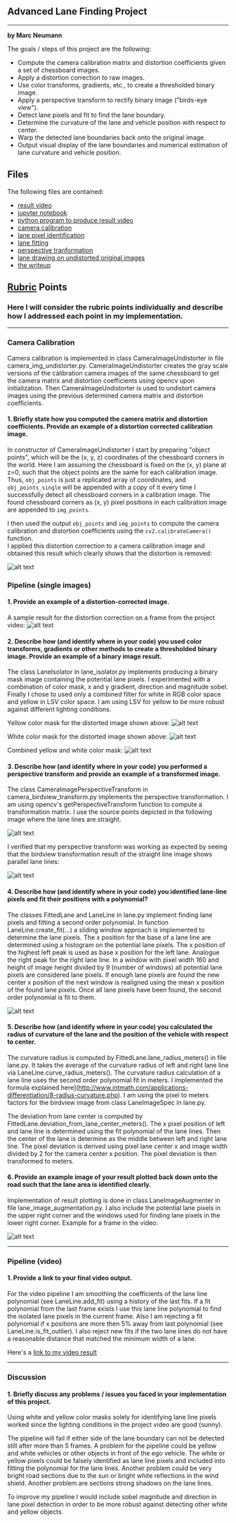 ## Advanced Lane Finding Project

---

**by Marc Neumann**

The goals / steps of this project are the following:

* Compute the camera calibration matrix and distortion coefficients given a set of chessboard images.
* Apply a distortion correction to raw images.
* Use color transforms, gradients, etc., to create a thresholded binary image.
* Apply a perspective transform to rectify binary image ("birds-eye view").
* Detect lane pixels and fit to find the lane boundary.
* Determine the curvature of the lane and vehicle position with respect to center.
* Warp the detected lane boundaries back onto the original image.
* Output visual display of the lane boundaries and numerical estimation of lane curvature and vehicle position.

## Files
The following files are contained:
- [result video](project_video_result.mp4)
- [jupyter notebook](lane_finding.ipynb)
- [python program to produce result video](lane_find.py)
- [camera calibration](camera_img_undistorter.py)
- [lane pixel identification](lane_isolator.py)
- [lane fitting](lane.py)
- [perspective tranformation](camera_birdview_transform.py)
- [lane drawing on undistorted original images](lane_image_augmentation.py)
- [the writeup](README.md)

[//]: # (Image References)
[image-calibration-undistorted]: ./output_images/calibration1-undistorted.jpg "Calibration Undistorted"

[image-transform-source]: ./output_images/straight_lines1_source.jpg
[image-transform-result]: ./output_images/straight_lines1_transformed.jpg
[image-undistorted]: ./output_images/01_undistorted.jpg "Undistorted"
[image-yellow-color-mask]: ./output_images/02_yellow_color_mask.jpg
[image-white-color-mask]: ./output_images/03_white_color_mask.jpg
[image-color-mask]: ./output_images/04_color_mask.jpg
[image-birdview]: ./output_images/05_birdview.jpg
[image-lane-fit]: ./output_images/06_lane_fit.jpg
[image-augmented]: ./output_images/07_augmented_image.jpg
[video-result]: ./project_video_result.mp4 "Video"

## [Rubric](https://review.udacity.com/#!/rubrics/571/view) Points

### Here I will consider the rubric points individually and describe how I addressed each point in my implementation.  

---

### Camera Calibration

Camera calibration is implemented in class CameraImageUndistorter in file camera_img_undistorter.py. 
CameraImageUndistorter creates the gray scale versions of the calibration camera images of the same chessboard 
to get the camera matrix and distortion coefficients using opencv upon initialization. 
Then CameraImageUndistorter is used to undistort camera images using the previous determined camera matrix 
and distortion coefficients.
 
#### 1. Briefly state how you computed the camera matrix and distortion coefficients. Provide an example of a distortion corrected calibration image.

In constructor of CameraImageUndistorter I start by preparing "object points", which will be the (x, y, z) coordinates 
of the chessboard corners in the world. Here I am assuming the chessboard is fixed on the (x, y) plane at z=0, 
such that the object points are the same for each calibration image.  Thus, `obj_points` is just a replicated 
array of coordinates, and `obj_points_single` will be appended with a copy of it every time I successfully detect all 
chessboard corners in a calibration image.  The found chessboard corners as (x, y) pixel positions in each calibration 
image are appended to `img_points`.  

I then used the output `obj_points` and `img_points` to compute the camera calibration 
and distortion coefficients using the `cv2.calibrateCamera()` function.  
I applied this distortion correction to a camera calibration image and obtained this result which clearly shows 
that the distortion is removed: 

![alt text][image-calibration-undistorted]

### Pipeline (single images)

#### 1. Provide an example of a distortion-corrected image.

A sample result for the distortion correction on a frame from the project video: 
![alt text][image-undistorted]

#### 2. Describe how (and identify where in your code) you used color transforms, gradients or other methods to create a thresholded binary image.  Provide an example of a binary image result.

The class LaneIsolator in lane_isolator.py implements producing a binary mask image containing the potential lane pixels.
I experimented with a combination of color mask, x and y gradient, direction and magnitude sobel.
Finally I chose to used only a combined filter for white in RGB color space and yellow in LSV color space.
I am using LSV for yellow to be more robust against different lighting conditions.

Yellow color mask for the distorted image shown above:
![alt text][image-yellow-color-mask]

White color mask for the distorted image shown above:
![alt text][image-white-color-mask]

Combined yellow and white color mask:
![alt text][image-color-mask]

#### 3. Describe how (and identify where in your code) you performed a perspective transform and provide an example of a transformed image.

The class CameraImagePerspectiveTransform in camera_birdview_transform.py implements the perspective transformation.
I am using opencv's getPerspectiveTransform function to compute a transformation matrix. I use the source points 
depicted in the following image where the lane lines are straight.

![alt text][image-transform-source]

I verified that my perspective transform was working as expected by seeing that the birdview transformation result
of the straight line image shows parallel lane lines:

![alt text][image-transform-result]

#### 4. Describe how (and identify where in your code) you identified lane-line pixels and fit their positions with a polynomial?

The classes FittedLane and LaneLine in lane.py implement finding lane pixels and fitting a second order polynomial.
In function LaneLine.create_fit(...) a sliding window approach is implemented to determine the lane pixels.
The x position for the base of a lane line are determined using a histogram on the potential lane pixels.
The x position of the highest left peak is used as base x position for the left lane. 
Analogue the right peak for the right lane line. 
In a window with pixel width 160 and height of image height divided by 9 (number of windows) all potential lane pixels 
are considered lane pixels. If enough lane pixels are found the new center x position of the next window is realigned
using the mean x position of the found lane pixels.
Once all lane pixels have been found, the second order polynomial is fit to them.

![alt text][image-lane-fit]

#### 5. Describe how (and identify where in your code) you calculated the radius of curvature of the lane and the position of the vehicle with respect to center.

The curvature radius is computed by FittedLane.lane_radius_meters() in file lane.py. 
It takes the average of the curvature radius of left and right lane line via LaneLine.curve_radius_meters().
The curvature radius calculation of a lane line uses the second order polynomial fit in meters.
I implemented the formula explained here](http://www.intmath.com/applications-differentiation/8-radius-curvature.php).
I am using the pixel to meters factors for the birdview image from class LaneImageSpec in lane.py.

The deviation from lane center is computed by FittedLane.deviation_from_lane_center_meters().
The x pixel position of left and lane line is determined using the fit polynomial of the lane lines.
Then the center of the lane is determine as the middle between left and right lane line.
The pixel deviation is derived using pixel lane center x and image width divided by 2 for the camera center x position.
The pixel deviation is then transformed to meters.

#### 6. Provide an example image of your result plotted back down onto the road such that the lane area is identified clearly.

Implementation of result plotting is done in class LaneImageAugmenter in file lane_image_augmentation.py.
I also include the potential lane pixels in the upper right corner and the windows used for finding lane pixels 
in the lower right corner.
Example for a frame in the video:

![alt text][image-augmented]

---

### Pipeline (video)

#### 1. Provide a link to your final video output.  

For the video pipeline I am smoothing the coefficients of the lane line polynomial (see LaneLine.add_fit)
using a history of the last fits. If a fit polynomial from the last frame exists I use this lane line polynomial
to find the isolated lane pixels in the current frame.
Also I am rejecting a fit polynomial if x positions are more then 5% away from last polynomial 
(see LaneLine.is_fit_outlier). I also reject new fits if the two lane lines do not have a reasonable distance
that matched the minimum width of a lane.

Here's a [link to my video result](./project_video_result.mp4)

---

### Discussion

#### 1. Briefly discuss any problems / issues you faced in your implementation of this project.  
Using white and yellow color masks solely for identifying lane line pixels worked since the lighting
conditions in the project video are good (sunny).

The pipeline will fail if either side of the lane boundary can not be detected still after more than 5 frames.
A problem for the pipeline could be yellow and white vehicles or other objects in front of the ego vehicle.
The white or yellow pixels could be falsely identified as lane line pixels and included into fitting the
polynomial for the lane lines. Another problem could be very bright road sections due to the sun or bright 
white reflections in the wind shield. Another problem are sections strong shadows on the lane lines.
 
To improve my pipeline I would include sobel magnitude and direction in lane pixel detection in order to be
more robust against detecting other white and yellow objects.  
